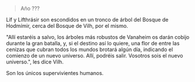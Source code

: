 > Año ???

Líf y Lifthrásir son escondidos en un tronco de árbol del Bosque de Hodmímir, cerca del Bosque de Vilh, por el mismo.

"Allí estaréis a salvo, los árboles más robustos de Vanaheim os darán cobijo durante la gran batalla, y, si el destino así lo quiere, una flor de entre las cenizas que cubran todos los mundos brotará algún día, indicando el comienzo de un nuevo universo. Allí, podréis salir. Vosotros sois el nuevo universo.", les dice Vilh.

Son los únicos supervivientes humanos.
